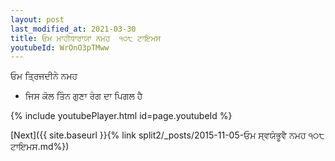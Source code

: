 ```yaml
---
layout: post
last_modified_at: 2021-03-30
title: ਓਮ ਮਾਹੀਧਾਰਾਯਾ ਨਮਹ  ੧੦੮ ਟਾਇਮਸ
youtubeId: WrOnO3pTMww
---
```

 
 
 ਓਮ ਤ੍ਰਿਜਦੀਨੇ ਨਮਹ  
 
 -  ਜਿਸ ਕੋਲ ਤਿੰਨ ਗੁਣਾ ਰੰਗ ਦਾ ਪਿਗਲ ਹੈ 
 
  
 
  
 
 
 
 
 
 


{% include youtubePlayer.html id=page.youtubeId %}
 
[Next]({{ site.baseurl }}{% link  split2/_posts/2015-11-05-ਓਮ ਸ੍ਵਯੰਭੂਵੈ ਨਮਹ ੧੦੮ ਟਾਇਮਸ.md%})
 
